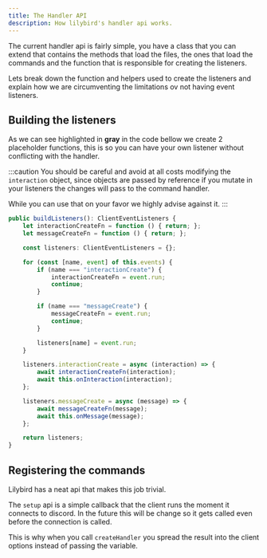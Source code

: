 ```yaml
---
title: The Handler API
description: How lilybird's handler api works.
---
```


The current handler api is fairly simple, you have a class that you can extend that contains the methods that load the files, the ones that load the commands and the function that is responsible for creating the listeners.

Lets break down the function and helpers used to create the listeners and explain how we are circumventing the limitations ov not having event listeners.

## Building the listeners

As we can see highlighted in **gray** in the code bellow we create 2 placeholder functions, this is so you can have your own listener without conflicting with the handler.

:::caution
You should be careful and avoid at all costs modifying the `interaction` object, since objects are passed by reference if you mutate in your listeners the changes will pass to the command handler.

While you can use that on your favor we highly advise against it.
:::

```ts {2, 3}
public buildListeners(): ClientEventListeners {
    let interactionCreateFn = function () { return; };
    let messageCreateFn = function () { return; };

    const listeners: ClientEventListeners = {};

    for (const [name, event] of this.events) {
        if (name === "interactionCreate") {
            interactionCreateFn = event.run;
            continue;
        }

        if (name === "messageCreate") {
            messageCreateFn = event.run;
            continue;
        }

        listeners[name] = event.run;
    }

    listeners.interactionCreate = async (interaction) => {
        await interactionCreateFn(interaction);
        await this.onInteraction(interaction);
    };

    listeners.messageCreate = async (message) => {
        await messageCreateFn(message);
        await this.onMessage(message);
    };

    return listeners;
}
```

## Registering the commands

Lilybird has a neat api that makes this job trivial.

The `setup` api is a simple callback that the client runs the moment it connects to discord. In the future this will be change so it gets called even before the connection is called.

This is why when you call `createHandler` you spread the result into the client options instead of passing the variable.